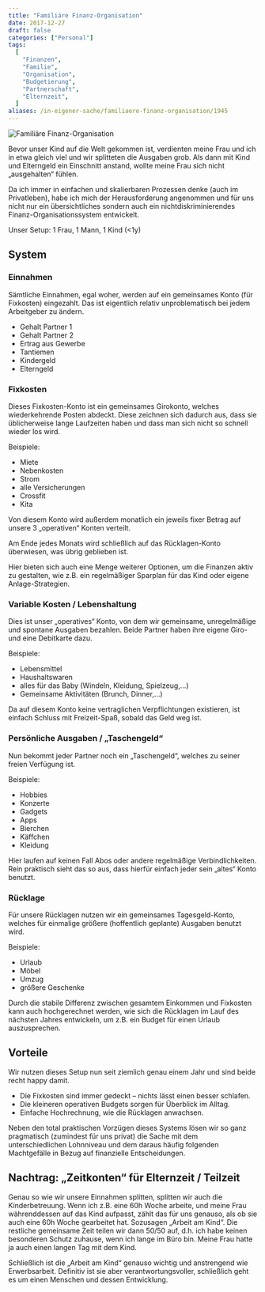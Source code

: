 ```yaml
---
title: "Familiäre Finanz-Organisation"
date: 2017-12-27
draft: false
categories: ["Personal"]
tags:
  [
    "Finanzen",
    "Familie",
    "Organisation",
    "Budgetierung",
    "Partnerschaft",
    "Elternzeit",
  ]
aliases: /in-eigener-sache/familiaere-finanz-organisation/1945
---
```


![Familiäre Finanz-Organisation](./2017-12-27-Familliäre-Finanz-Organisation-2.png)

Bevor unser Kind auf die Welt gekommen ist, verdienten meine Frau und ich in etwa gleich viel und wir splitteten die Ausgaben grob. Als dann mit Kind und Elterngeld ein Einschnitt anstand, wollte meine Frau sich nicht „ausgehalten“ fühlen.

Da ich immer in einfachen und skalierbaren Prozessen denke (auch im Privatleben), habe ich mich der Herausforderung angenommen und für uns nicht nur ein übersichtliches sondern auch ein nichtdiskriminierendes Finanz-Organisationssystem entwickelt.

Unser Setup: 1 Frau, 1 Mann, 1 Kind (<1y)

## System

### Einnahmen

Sämtliche Einnahmen, egal woher, werden auf ein gemeinsames Konto (für Fixkosten) eingezahlt. Das ist eigentlich relativ unproblematisch bei jedem Arbeitgeber zu ändern.

- Gehalt Partner 1
- Gehalt Partner 2
- Ertrag aus Gewerbe
- Tantiemen
- Kindergeld
- Elterngeld

### Fixkosten

Dieses Fixkosten-Konto ist ein gemeinsames Girokonto, welches wiederkehrende Posten abdeckt. Diese zeichnen sich dadurch aus, dass sie üblicherweise lange Laufzeiten haben und dass man sich nicht so schnell wieder los wird.

Beispiele:

- Miete
- Nebenkosten
- Strom
- alle Versicherungen
- Crossfit
- Kita

Von diesem Konto wird außerdem monatlich ein jeweils fixer Betrag auf unsere 3 „operativen“ Konten verteilt.

Am Ende jedes Monats wird schließlich auf das Rücklagen-Konto überwiesen, was übrig geblieben ist.

Hier bieten sich auch eine Menge weiterer Optionen, um die Finanzen aktiv zu gestalten, wie z.B. ein regelmäßiger Sparplan für das Kind oder eigene Anlage-Strategien.

### Variable Kosten / Lebenshaltung

Dies ist unser „operatives“ Konto, von dem wir gemeinsame, unregelmäßige und spontane Ausgaben bezahlen. Beide Partner haben ihre eigene Giro- und eine Debitkarte dazu.

Beispiele:

- Lebensmittel
- Haushaltswaren
- alles für das Baby (Windeln, Kleidung, Spielzeug,…)
- Gemeinsame Aktivitäten (Brunch, Dinner,…)

Da auf diesem Konto keine vertraglichen Verpflichtungen existieren, ist einfach Schluss mit Freizeit-Spaß, sobald das Geld weg ist.

### Persönliche Ausgaben / „Taschengeld“

Nun bekommt jeder Partner noch ein „Taschengeld“, welches zu seiner freien Verfügung ist.

Beispiele:

- Hobbies
- Konzerte
- Gadgets
- Apps
- Bierchen
- Käffchen
- Kleidung

Hier laufen auf keinen Fall Abos oder andere regelmäßige Verbindlichkeiten. Rein praktisch sieht das so aus, dass hierfür einfach jeder sein „altes“ Konto benutzt.

### Rücklage

Für unsere Rücklagen nutzen wir ein gemeinsames Tagesgeld-Konto, welches für einmalige größere (hoffentlich geplante) Ausgaben benutzt wird.

Beispiele:

- Urlaub
- Möbel
- Umzug
- größere Geschenke

Durch die stabile Differenz zwischen gesamtem Einkommen und Fixkosten kann auch hochgerechnet werden, wie sich die Rücklagen im Lauf des nächsten Jahres entwickeln, um z.B. ein Budget für einen Urlaub auszusprechen.

## Vorteile

Wir nutzen dieses Setup nun seit ziemlich genau einem Jahr und sind beide recht happy damit.

- Die Fixkosten sind immer gedeckt – nichts lässt einen besser schlafen.
- Die kleineren operativen Budgets sorgen für Überblick im Alltag.
- Einfache Hochrechnung, wie die Rücklagen anwachsen.

Neben den total praktischen Vorzügen dieses Systems lösen wir so ganz pragmatisch (zumindest für uns privat) die Sache mit dem unterschiedlichen Lohnniveau und dem daraus häufig folgenden Machtgefälle in Bezug auf finanzielle Entscheidungen.

## Nachtrag: „Zeitkonten“ für Elternzeit / Teilzeit

Genau so wie wir unsere Einnahmen splitten, splitten wir auch die Kinderbetreuung. Wenn ich z.B. eine 60h Woche arbeite, und meine Frau währenddessen auf das Kind aufpasst, zählt das für uns genauso, als ob sie auch eine 60h Woche gearbeitet hat. Sozusagen „Arbeit am Kind“.
Die restliche gemeinsame Zeit teilen wir dann 50/50 auf, d.h. ich habe keinen besonderen Schutz zuhause, wenn ich lange im Büro bin. Meine Frau hatte ja auch einen langen Tag mit dem Kind.

Schließlich ist die „Arbeit am Kind“ genauso wichtig und anstrengend wie Erwerbsarbeit. Definitiv ist sie aber verantwortungsvoller, schließlich geht es um einen Menschen und dessen Entwicklung.
